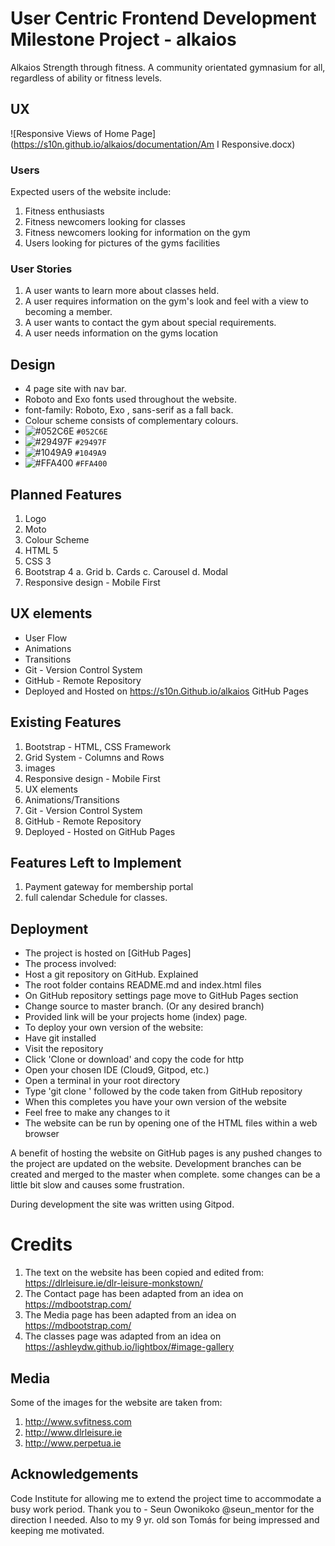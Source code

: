 

# User Centric Frontend Development Milestone Project - alkaios

Alkaios Strength through fitness. A community orientated gymnasium for all, regardless of ability or fitness levels.

## UX
![Responsive Views of Home Page] (https://s10n.github.io/alkaios/documentation/Am I Responsive.docx)

### Users

Expected users of the website include:
1. Fitness enthusiasts 
2. Fitness newcomers looking for classes
3. Fitness newcomers looking for information on the gym
4. Users looking for pictures of the gyms facilities

### User Stories

1. A user wants to learn more about classes held. 
2. A user requires information on the gym's look and feel with a view to becoming a member.
3. A user wants to contact the gym about special requirements.
4. A user needs information on the gyms location


## Design

- 4 page site with nav bar. 
- Roboto  and Exo fonts used throughout the website.
- font-family: Roboto, Exo , sans-serif as a fall back.
- Colour scheme consists of complementary colours.
- ![#052C6E](https://placehold.it/15/052C6E/000000?text=+) `#052C6E`
- ![#29497F](https://placehold.it/15/29497F/000000?text=+) `#29497F`
- ![#1049A9](https://placehold.it/15/1049A9/000000?text=+) `#1049A9`
- ![#FFA400](https://placehold.it/15/FFA400/000000?text=+) `#FFA400`

## Planned Features

1. Logo
2. Moto
3. Colour Scheme
4. HTML 5
5. CSS 3
5. Bootstrap 4
  a. Grid 
  b. Cards
  c. Carousel
  d. Modal
6. Responsive design - Mobile First


## UX elements
- User Flow
- Animations
- Transitions
- Git - Version Control System
- GitHub - Remote Repository
- Deployed and Hosted on https://s10n.Github.io/alkaios GitHub Pages


## Existing Features

1. Bootstrap - HTML, CSS Framework
2. Grid System - Columns and Rows
3. images
4. Responsive design - Mobile First
5. UX elements
6. Animations/Transitions
7. Git - Version Control System
8. GitHub - Remote Repository
9. Deployed - Hosted on GitHub Pages


## Features Left to Implement
1. Payment gateway for membership portal
2. full calendar Schedule for classes.

## Deployment
- The project is hosted on [GitHub Pages]
- The process involved:
- Host a git repository on GitHub. Explained 
- The root folder contains README.md and index.html files
- On GitHub repository settings page move to GitHub Pages section
- Change source to master branch. (Or any desired branch)
- Provided link will be your projects home (index) page. 
- To deploy your own version of the website:
- Have git installed
- Visit the repository
- Click 'Clone or download' and copy the code for http
- Open your chosen IDE (Cloud9, Gitpod, etc.)
- Open a terminal in your root directory
- Type 'git clone ' followed by the code taken from GitHub repository
- When this completes you have your own version of the website
- Feel free to make any changes to it
- The website can be run by opening one of the HTML files within a web browser

A benefit of hosting the website on GitHub pages is any pushed changes to the project are updated on the website. 
Development branches can be created and merged to the master when complete.
some changes can be a little bit slow and causes some frustration.

During development the site was written using Gitpod.

# Credits
1. The text on the website has been copied and edited from:  https://dlrleisure.ie/dlr-leisure-monkstown/ 
2. The Contact page has been adapted from an idea on https://mdbootstrap.com/
3. The Media page has been adapted from an idea on https://mdbootstrap.com/
4. The classes page was adapted from an idea on https://ashleydw.github.io/lightbox/#image-gallery

## Media
Some of the images for the website are taken from:
1. http://www.svfitness.com
2. http://www.dlrleisure.ie
3. http://www.perpetua.ie


## Acknowledgements
Code Institute for allowing me to extend the project time to accommodate a busy work period.
Thank you to  - Seun Owonikoko  @seun_mentor for the direction I needed.
Also to my 9 yr. old son Tomás for being impressed and keeping me motivated.

